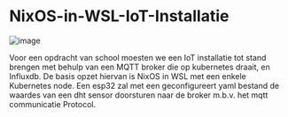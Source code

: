 # NixOS-in-WSL-IoT-Installatie

![image](https://user-images.githubusercontent.com/100275526/227935137-8420fa27-6a02-4415-9c7d-65b3393e51c3.png)



Voor een opdracht van school moesten we een IoT installatie tot stand brengen met behulp van een MQTT broker die op kubernetes draait, en Influxdb. De basis opzet hiervan is NixOS in WSL met een enkele Kubernetes node. Een esp32 zal met een geconfigureert yaml bestand de waardes van een dht sensor doorsturen naar de broker m.b.v. het mqtt communicatie Protocol.



